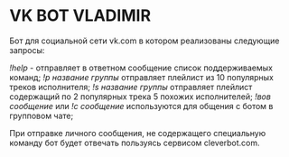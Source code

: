 # VK BOT VLADIMIR

Бот для социальной сети vk.com в котором реализованы следующие запросы:

*!help* - отправляет в ответном сообщение список поддерживаемых команд;
*!p название группы* отправляет плейлист из 10 популярных треков исполнителя;
*!s название группы* отправляет плейлист содержащий по 2 популярных трека 5 похожих исполнителей;
*!вов сообщение* или *!c сообщение* используются для общения с ботом в групповом чате;

При отправке личного сообщения, не содержащего специальную команду бот будет отвечать пользуясь
сервисом cleverbot.com.

